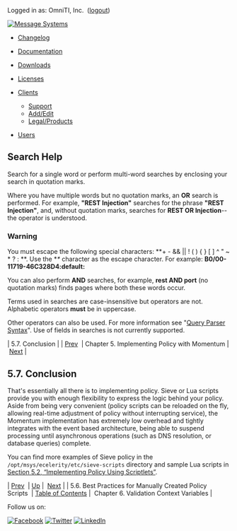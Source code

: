 Logged in as: OmniTI, Inc.  ([logout](https://support.messagesystems.com/logout.php))

[![Message Systems](https://support.messagesystems.com/images/ms-white205.png)](https://support.messagesystems.com/start.php) 

*   [Changelog](https://support.messagesystems.com/start.php?show=changelog)
*   [Documentation](https://support.messagesystems.com/docs/)
*   [Downloads](https://support.messagesystems.com/start.php)

*   [Licenses](https://support.messagesystems.com/license_summary.php)
*   <a href="">Clients</a>
    *   [Support](https://support.messagesystems.com/cs.php)
    *   [Add/Edit](https://support.messagesystems.com/edit_client.php)
    *   [Legal/Products](https://support.messagesystems.com/edit_products.php)
*   [Users](https://support.messagesystems.com/edit_customer.php)

## Search Help

Search for a single word or perform multi-word searches by enclosing your search in quotation marks.

Where you have multiple words but no quotation marks, an **OR** search is performed. For example, **"REST Injection"** searches for the phrase **"REST Injection"**, and, without quotation marks, searches for **REST OR Injection**--the operator is understood.

### Warning

You must escape the following special characters: **+ - && || ! ( ) { } [ ] ^ " ~ * ? : \**. Use the **\** character as the escape character. For example: **B0/00-11719-46C328D4\:default\:**

You can also perform **AND** searches, for example, **rest AND port** (no quotation marks) finds pages where both these words occur.

Terms used in searches are case-insensitive but operators are not. Alphabetic operators **must** be in uppercase.

Other operators can also be used. For more information see "[Query Parser Syntax](https://lucene.apache.org/core/old_versioned_docs/versions/3_0_0/queryparsersyntax.html)". Use of fields in searches is not currently supported.

| 5.7. Conclusion |
| [Prev](policy.best.practices.php)  | Chapter 5. Implementing Policy with Momentum |  [Next](policy.context.variables.php) |

## 5.7. Conclusion

That's essentially all there is to implementing policy. Sieve or Lua scripts provide you with enough flexibility to express the logic behind your policy. Aside from being very convenient (policy scripts can be reloaded on the fly, allowing real-time adjustment of policy without interrupting service), the Momentum implementation has extremely low overhead and tightly integrates with the event based architecture, being able to suspend processing until asynchronous operations (such as DNS resolution, or database queries) complete.

You can find more examples of Sieve policy in the `/opt/msys/ecelerity/etc/sieve-scripts` directory and sample Lua scripts in [Section 5.2, “Implementing Policy Using Scriptlets”](implementing.policy.scriptlets.php "5.2. Implementing Policy Using Scriptlets").

| [Prev](policy.best.practices.php)  | [Up](policy.php) |  [Next](policy.context.variables.php) |
| 5.6. Best Practices for Manually Created Policy Scripts  | [Table of Contents](index.php) |  Chapter 6. Validation Context Variables |

Follow us on:

[![Facebook](https://support.messagesystems.com/images/icon-facebook.png)](http://www.facebook.com/messagesystems) [![Twitter](https://support.messagesystems.com/images/icon-twitter.png)](http://twitter.com/#!/MessageSystems) [![LinkedIn](https://support.messagesystems.com/images/icon-linkedin.png)](http://www.linkedin.com/company/message-systems)